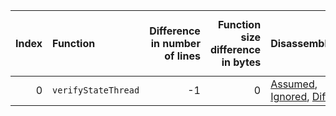 |   Index | Function            |   Difference in number of lines |   Function size difference in bytes | Disassembly                                                            |   Number of lines in `assume` build |   Number of bytes in `assume` build |   Number of lines in `none` build |   Number of bytes in `none` build |
|--------:|:--------------------|--------------------------------:|------------------------------------:|:-----------------------------------------------------------------------|------------------------------------:|------------------------------------:|----------------------------------:|----------------------------------:|
|       0 | `verifyStateThread` |                              -1 |                                   0 | [Assumed](0.assume.s.txt), [Ignored](0.none.s.txt), [Diff](0.diff.txt) |                                  48 |                             4219568 |                                48 |                           4219568 |
